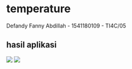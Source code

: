 # temperature
Defandy Fanny Abdillah - 1541180109 - TI4C/05

## hasil aplikasi
![](CalculatorK.jpg)
![](CalculatorF.jpg)
